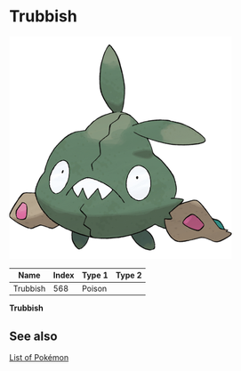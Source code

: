 # Trubbish


![Trubbish](images/568.png)

| **Name** | **Index** | **Type 1** | **Type 2** |
|----|----|----|----|
| Trubbish | 568 | Poison  |  |

**Trubbish** 

## See also

[List of Pokémon](../pokemon.md)
